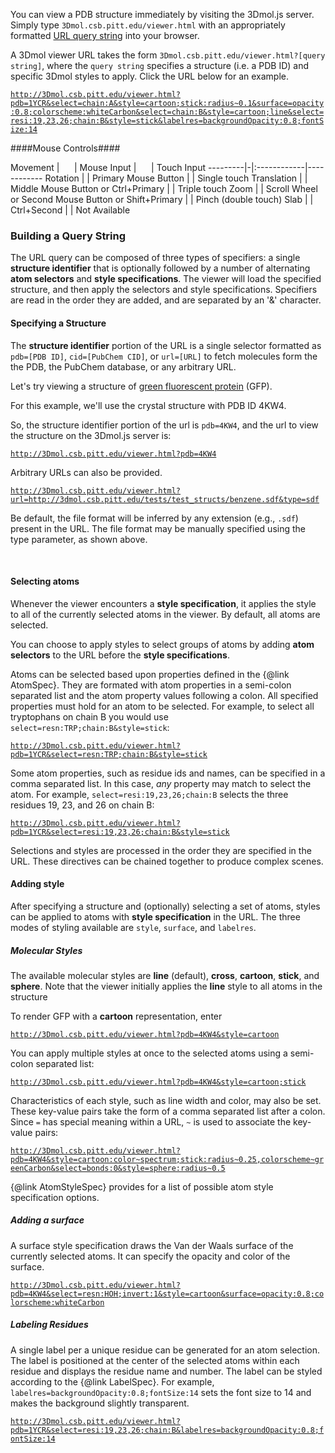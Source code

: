 

You can view a PDB structure immediately by visiting the 3Dmol.js server.  Simply type `3Dmol.csb.pitt.edu/viewer.html` with an appropriately formatted [URL query string](http://en.wikipedia.org/wiki/Query_string) into your browser.

A 3Dmol viewer URL takes the form `3Dmol.csb.pitt.edu/viewer.html?[query string]`, where the `query string` specifies a structure (i.e. a PDB ID) and specific 3Dmol styles to apply.  Click the URL below for an example.

[`http://3Dmol.csb.pitt.edu/viewer.html?pdb=1YCR&select=chain:A&style=cartoon;stick:radius~0.1&surface=opacity:0.8;colorscheme:whiteCarbon&select=chain:B&style=cartoon;line&select=resi:19,23,26;chain:B&style=stick&labelres=backgroundOpacity:0.8;fontSize:14`](../viewer.html?pdb=1YCR&select=chain:A&style=cartoon;stick:radius~0.1&surface=opacity:0.8;colorscheme:whiteCarbon&select=chain:B&style=cartoon;line&select=resi:19,23,26;chain:B&style=cartoon;stick&labelres=backgroundOpacity:0.8;fontSize:14)

####Mouse Controls####

Movement | &nbsp;&nbsp;&nbsp;&nbsp; | Mouse Input | &nbsp;&nbsp;&nbsp;&nbsp; | Touch Input
---------|-|:------------|------------
Rotation | |   Primary Mouse Button | | Single touch
Translation | |    Middle Mouse Button or Ctrl+Primary | | Triple touch
Zoom | | Scroll Wheel or Second Mouse Button or Shift+Primary | | Pinch (double touch)
Slab | | Ctrl+Second | | Not Available


### Building a Query String ###

The URL query can be composed of three types of specifiers: a single **structure identifier** that is optionally followed by a number of alternating **atom selectors** and **style specifications**. The viewer will load the specified structure, and then apply the selectors and style specifications.
Specifiers are read in the order they are added, and are separated by an '&' character.



#### Specifying a Structure ####

The **structure identifier** portion of the URL is a single selector formatted as `pdb=[PDB ID]`, `cid=[PubChem CID]`, or `url=[URL]`
to fetch molecules form the the PDB, the PubChem database, or any arbitrary URL.


Let's try viewing a structure of  [green fluorescent protein](http://www.rcsb.org/pdb/explore/explore.do?structureId=4KW4) (GFP).  

For this example, we'll use the crystal structure with PDB ID 4KW4.

So, the structure identifier portion of the url is `pdb=4KW4`, and the url to view the structure on the 3Dmol.js server is:

[`http://3Dmol.csb.pitt.edu/viewer.html?pdb=4KW4`](../viewer.html?pdb=4KW4)

Arbitrary URLs can also be provided.

[`http://3Dmol.csb.pitt.edu/viewer.html?url=http://3dmol.csb.pitt.edu/tests/test_structs/benzene.sdf&type=sdf`](../viewer.html?url=http://3dmol.csb.pitt.edu/tests/test_structs/benzene.sdf&type=sdf)

Be default, the file format will be inferred by any extension (e.g., `.sdf`) present in the URL.  The file format may be
manually specified using the type parameter, as shown above.



</br>

#### Selecting atoms ####

Whenever the viewer encounters a **style specification**, it applies the style to all of the currently selected atoms in the viewer. By default, all atoms are selected.

You can choose to apply styles to select groups of atoms by adding **atom selectors** to the URL before the **style specifications**.

Atoms can be selected based upon properties defined in the {@link AtomSpec}.  They are formated with atom properties in a semi-colon separated list and the atom property values following a colon.  All specified properties must hold for an atom to be selected.  For example, to select all tryptophans on chain B you would use `select=resn:TRP;chain:B&style=stick`:

[`http://3Dmol.csb.pitt.edu/viewer.html?pdb=1YCR&select=resn:TRP;chain:B&style=stick`](../viewer.html?pdb=1YCR&select=resn:TRP;chain:B&style=stick)

Some atom properties, such as residue ids and names, can be specified in a comma separated list.  In this case, *any* property may match to select the atom. For example, `select=resi:19,23,26;chain:B` selects the three residues 19, 23, and 26 on chain B:

[`http://3Dmol.csb.pitt.edu/viewer.html?pdb=1YCR&select=resi:19,23,26;chain:B&style=stick`](../viewer.html?pdb=1YCR&select=resi:19,23,26;chain:B&style=stick)

Selections and styles are processed in the order they are specified in the URL.  These directives can be chained together to produce complex scenes.

#### Adding style ####

After specifying a structure and (optionally) selecting a set of atoms, styles can be applied to atoms with **style specification** in the URL.  The three modes of styling available are `style`, `surface`, and `labelres`.

##### Molecular Styles #####

The available molecular styles are **line** (default), **cross**, **cartoon**, **stick**, and **sphere**.  Note that the viewer initially applies the **line** style to all atoms in the structure

To render GFP with a **cartoon** representation, enter

[`http://3Dmol.csb.pitt.edu/viewer.html?pdb=4KW4&style=cartoon`](http://3Dmol.csb.pitt.edu/viewer.html?pdb=4KW4&style=cartoon)

You can apply multiple styles at once to the selected atoms using a semi-colon separated list:

[`http://3Dmol.csb.pitt.edu/viewer.html?pdb=4KW4&style=cartoon;stick`](../viewer.html?pdb=4KW4&style=cartoon;stick)

Characteristics of each style, such as line width and color, may also be set.  These key-value pairs take the form of a comma separated list after a colon.  Since `=` has special meaning within a URL, `~` is used to associate the key-value pairs:

[`http://3Dmol.csb.pitt.edu/viewer.html?pdb=4KW4&style=cartoon:color~spectrum;stick:radius~0.25,colorscheme~greenCarbon&select=bonds:0&style=sphere:radius~0.5`](../viewer.html?pdb=4KW4&style=cartoon:color~spectrum;stick:radius~0.25,colorscheme~greenCarbon&select=bonds:0&style=sphere:radius~0.5)


{@link AtomStyleSpec} provides for a list of possible atom style specification options.

##### Adding a surface #####

A surface style specification draws the Van der Waals surface of the currently selected atoms.  It can specify the opacity and color of the surface.

[`http://3Dmol.csb.pitt.edu/viewer.html?pdb=4KW4&select=resn:HOH;invert:1&style=cartoon&surface=opacity:0.8;colorscheme:whiteCarbon`](../viewer.html?pdb=4KW4&select=resn:HOH;invert:1&style=cartoon&surface=opacity:0.8;colorscheme:whiteCarbon)

##### Labeling Residues #####

A single label per a unique residue can be generated for an atom selection.  The label is positioned at the center of the selected atoms within each residue and displays the residue name and number.  The label can be styled according to the {@link LabelSpec}.  For example, `labelres=backgroundOpacity:0.8;fontSize:14` sets the font size to 14 and makes the background slightly transparent.

[`http://3Dmol.csb.pitt.edu/viewer.html?pdb=1YCR&select=resi:19,23,26;chain:B&labelres=backgroundOpacity:0.8;fontSize:14`](../viewer.html?pdb=1YCR&select=resi:19,23,26;chain:B&labelres=backgroundOpacity:0.8;fontSize:14)


